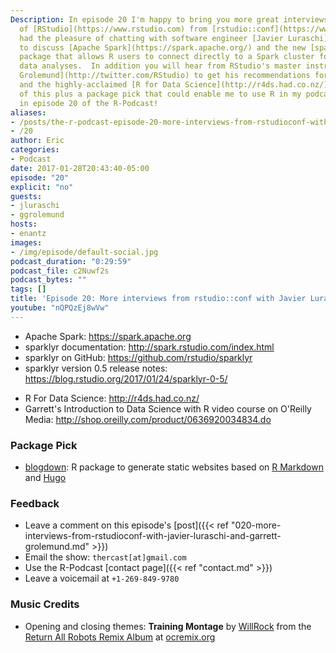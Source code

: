 ```yaml
---
Description: In episode 20 I'm happy to bring you more great interviews with members
  of [RStudio](https://www.rstudio.com) from [rstudio::conf](https://www.rstudio.com/conference/)!  I
  had the pleasure of chatting with software engineer [Javier Luraschi](https://github.com/rstudio/)
  to discuss [Apache Spark](https://spark.apache.org/) and the new [sparklyr](http://spark.rstudio.com/index.html)
  package that allows R users to connect directly to a Spark cluster for high-performance
  data analyses.  In addition you will hear from RStudio's master instructor [Garret
  Grolemund](http://twitter.com/RStudio) to get his recommendations for teaching R
  and the highly-acclaimed [R for Data Science](http://r4ds.had.co.nz/) book.  All
  of this plus a package pick that could enable me to use R in my podcast workflow
  in episode 20 of the R-Podcast!
aliases:
- /posts/the-r-podcast-episode-20-more-interviews-from-rstudioconf-with-javier-luraschi-and-garrett-grolemund.html
- /20
author: Eric
categories:
- Podcast
date: 2017-01-28T20:43:40-05:00
episode: "20"
explicit: "no"
guests:
- jluraschi
- ggrolemund
hosts:
- enantz
images:
- /img/episode/default-social.jpg
podcast_duration: "0:29:59"
podcast_file: c2Nuwf2s
podcast_bytes: ""
tags: []
title: 'Episode 20: More interviews from rstudio::conf with Javier Luraschi and Garrett Grolemund'
youtube: "nQPQzEj8wVw"
---
```


- Apache Spark: <https://spark.apache.org>
- sparklyr documentation: <http://spark.rstudio.com/index.html>
- sparklyr on GitHub: <https://github.com/rstudio/sparklyr>
- sparklyr version 0.5 release notes: <https://blog.rstudio.org/2017/01/24/sparklyr-0-5/>
* R For Data Science: <http://r4ds.had.co.nz/>
* Garrett's Introduction to Data Science with R video course on O'Reilly Media: <http://shop.oreilly.com/product/0636920034834.do>

### Package Pick

- [blogdown](https://github.com/rstudio/blogdown): R package to generate static websites based on [R Markdown](http://rmarkdown.rstudio.com/) and [Hugo](https://gohugo.io/)

### Feedback

- Leave a comment on this episode's [post]({{< ref "020-more-interviews-from-rstudioconf-with-javier-luraschi-and-garrett-grolemund.md" >}})
- Email the show: `thercast[at]gmail.com`
- Use the R-Podcast [contact page]({{< ref "contact.md" >}})
- Leave a voicemail at `+1-269-849-9780`

### Music Credits

- Opening and closing themes: __Training Montage__ by [WillRock](http://ocremix.org/artist/5043/willrock)  from the [Return All Robots Remix Album](http://ocremix.org/events/returnallrobots/) at [ocremix.org](http://ocremix.org/)
